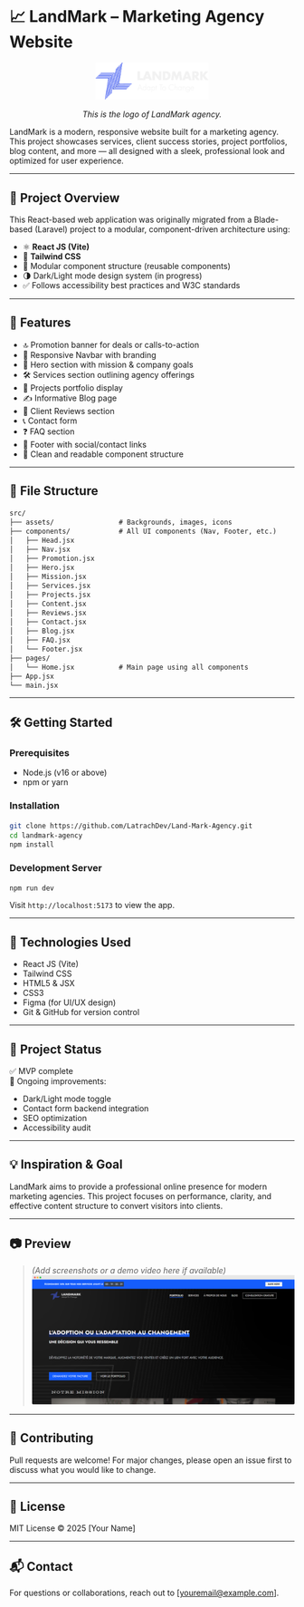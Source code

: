 # 📈 LandMark – Marketing Agency Website
<p align="center">
    <img src="./frontend/src/assets/Logotype/White.png" alt="LandMark Agency Logo" width="200"/>
</p>

<p align="center">
    <em>This is the logo of LandMark agency.</em>
</p>
LandMark is a modern, responsive website built for a marketing agency. This project showcases services, client success stories, project portfolios, blog content, and more — all designed with a sleek, professional look and optimized for user experience.

---

## 🚀 Project Overview

This React-based web application was originally migrated from a Blade-based (Laravel) project to a modular, component-driven architecture using:

- ⚛️ **React JS (Vite)**
- 🎨 **Tailwind CSS**
- 🧩 Modular component structure (reusable components)
- 🌗 Dark/Light mode design system (in progress)
- ✅ Follows accessibility best practices and W3C standards

---

## 🧱 Features

- 🔝 Promotion banner for deals or calls-to-action
- 🧭 Responsive Navbar with branding
- 🎯 Hero section with mission & company goals
- 🛠 Services section outlining agency offerings
- 📁 Projects portfolio display
- ✍️ Informative Blog page
- 👤 Client Reviews section
- 📞 Contact form
- ❓ FAQ section
- 👣 Footer with social/contact links
- 🧠 Clean and readable component structure

---

## 📁 File Structure

```
src/
├── assets/                # Backgrounds, images, icons
├── components/            # All UI components (Nav, Footer, etc.)
│   ├── Head.jsx
│   ├── Nav.jsx
│   ├── Promotion.jsx
│   ├── Hero.jsx
│   ├── Mission.jsx
│   ├── Services.jsx
│   ├── Projects.jsx
│   ├── Content.jsx
│   ├── Reviews.jsx
│   ├── Contact.jsx
│   ├── Blog.jsx
│   ├── FAQ.jsx
│   └── Footer.jsx
├── pages/
│   └── Home.jsx           # Main page using all components
├── App.jsx
└── main.jsx
```

---

## 🛠 Getting Started

### Prerequisites

- Node.js (v16 or above)
- npm or yarn

### Installation

```bash
git clone https://github.com/LatrachDev/Land-Mark-Agency.git
cd landmark-agency
npm install
```

### Development Server

```bash
npm run dev
```

Visit `http://localhost:5173` to view the app.

---

## 🧪 Technologies Used

- React JS (Vite)
- Tailwind CSS
- HTML5 & JSX
- CSS3
- Figma (for UI/UX design)
- Git & GitHub for version control

---

## 📌 Project Status

✅ MVP complete  
🔄 Ongoing improvements:  
- Dark/Light mode toggle  
- Contact form backend integration  
- SEO optimization  
- Accessibility audit

---

## 💡 Inspiration & Goal

LandMark aims to provide a professional online presence for modern marketing agencies. This project focuses on performance, clarity, and effective content structure to convert visitors into clients.

---

## 📷 Preview

> _(Add screenshots or a demo video here if available)_  
> ![Homepage Screenshot](./frontend/src/assets/JPG/screenLM.png)

---

## 🤝 Contributing

Pull requests are welcome! For major changes, please open an issue first to discuss what you would like to change.

---

## 📄 License

MIT License © 2025 [Your Name]

---

## 📬 Contact

For questions or collaborations, reach out to [youremail@example.com].
